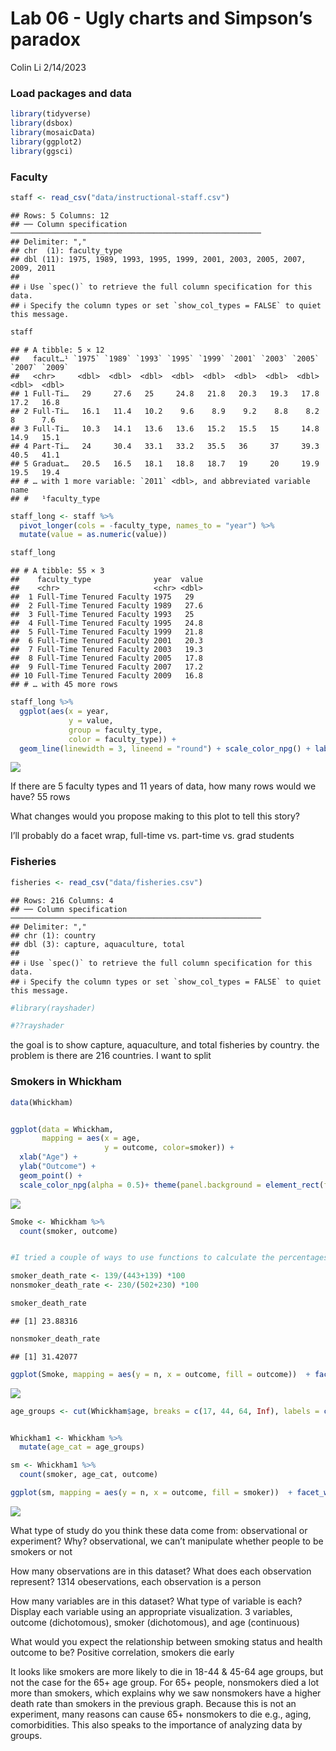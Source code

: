 Lab 06 - Ugly charts and Simpson’s paradox
================
Colin Li
2/14/2023

### Load packages and data

``` r
library(tidyverse) 
library(dsbox)
library(mosaicData) 
library(ggplot2)
library(ggsci)
```

### Faculty

``` r
staff <- read_csv("data/instructional-staff.csv")
```

    ## Rows: 5 Columns: 12
    ## ── Column specification ────────────────────────────────────────────────────────
    ## Delimiter: ","
    ## chr  (1): faculty_type
    ## dbl (11): 1975, 1989, 1993, 1995, 1999, 2001, 2003, 2005, 2007, 2009, 2011
    ## 
    ## ℹ Use `spec()` to retrieve the full column specification for this data.
    ## ℹ Specify the column types or set `show_col_types = FALSE` to quiet this message.

``` r
staff
```

    ## # A tibble: 5 × 12
    ##   facult…¹ `1975` `1989` `1993` `1995` `1999` `2001` `2003` `2005` `2007` `2009`
    ##   <chr>     <dbl>  <dbl>  <dbl>  <dbl>  <dbl>  <dbl>  <dbl>  <dbl>  <dbl>  <dbl>
    ## 1 Full-Ti…   29     27.6   25     24.8   21.8   20.3   19.3   17.8   17.2   16.8
    ## 2 Full-Ti…   16.1   11.4   10.2    9.6    8.9    9.2    8.8    8.2    8      7.6
    ## 3 Full-Ti…   10.3   14.1   13.6   13.6   15.2   15.5   15     14.8   14.9   15.1
    ## 4 Part-Ti…   24     30.4   33.1   33.2   35.5   36     37     39.3   40.5   41.1
    ## 5 Graduat…   20.5   16.5   18.1   18.8   18.7   19     20     19.9   19.5   19.4
    ## # … with 1 more variable: `2011` <dbl>, and abbreviated variable name
    ## #   ¹​faculty_type

``` r
staff_long <- staff %>%
  pivot_longer(cols = -faculty_type, names_to = "year") %>%
  mutate(value = as.numeric(value))

staff_long
```

    ## # A tibble: 55 × 3
    ##    faculty_type              year  value
    ##    <chr>                     <chr> <dbl>
    ##  1 Full-Time Tenured Faculty 1975   29  
    ##  2 Full-Time Tenured Faculty 1989   27.6
    ##  3 Full-Time Tenured Faculty 1993   25  
    ##  4 Full-Time Tenured Faculty 1995   24.8
    ##  5 Full-Time Tenured Faculty 1999   21.8
    ##  6 Full-Time Tenured Faculty 2001   20.3
    ##  7 Full-Time Tenured Faculty 2003   19.3
    ##  8 Full-Time Tenured Faculty 2005   17.8
    ##  9 Full-Time Tenured Faculty 2007   17.2
    ## 10 Full-Time Tenured Faculty 2009   16.8
    ## # … with 45 more rows

``` r
staff_long %>%
  ggplot(aes(x = year,
             y = value,
             group = faculty_type,
             color = faculty_type)) +
  geom_line(linewidth = 3, lineend = "round") + scale_color_npg() + labs(title ="Instructional Staff Employment Trends", x = "Year", y = "The Number of Employees", color="Faculty Type") + theme(panel.background = element_rect(fill = "white", colour = "grey50"))
```

![](lab-06_files/figure-gfm/unnamed-chunk-1-1.png)<!-- -->

If there are 5 faculty types and 11 years of data, how many rows would
we have? 55 rows

What changes would you propose making to this plot to tell this story?

I’ll probably do a facet wrap, full-time vs. part-time vs. grad students

### Fisheries

``` r
fisheries <- read_csv("data/fisheries.csv")
```

    ## Rows: 216 Columns: 4
    ## ── Column specification ────────────────────────────────────────────────────────
    ## Delimiter: ","
    ## chr (1): country
    ## dbl (3): capture, aquaculture, total
    ## 
    ## ℹ Use `spec()` to retrieve the full column specification for this data.
    ## ℹ Specify the column types or set `show_col_types = FALSE` to quiet this message.

``` r
#library(rayshader)

#??rayshader
```

the goal is to show capture, aquaculture, and total fisheries by
country. the problem is there are 216 countries. I want to split

### Smokers in Whickham

``` r
data(Whickham)


ggplot(data = Whickham, 
       mapping = aes(x = age, 
                     y = outcome, color=smoker)) +
  xlab("Age") + 
  ylab("Outcome") + 
  geom_point() +
  scale_color_npg(alpha = 0.5)+ theme(panel.background = element_rect(fill = "white", colour = "grey50")) + labs(color = "Smoker")
```

![](lab-06_files/figure-gfm/unnamed-chunk-3-1.png)<!-- -->

``` r
Smoke <- Whickham %>%
  count(smoker, outcome)


#I tried a couple of ways to use functions to calculate the percentages and did not work :(, so I did it by hand

smoker_death_rate <- 139/(443+139) *100
nonsmoker_death_rate <- 230/(502+230) *100

smoker_death_rate
```

    ## [1] 23.88316

``` r
nonsmoker_death_rate 
```

    ## [1] 31.42077

``` r
ggplot(Smoke, mapping = aes(y = n, x = outcome, fill = outcome))  + facet_wrap(~ smoker) + geom_col() + theme(panel.background = element_rect(fill = "white", colour = "grey50")) + scale_fill_jama() + ggtitle("Non-Smoker vs. Smoker Outcome Comparison") + theme(strip.background = element_rect(fill="white"), strip.text = element_text(size = 10, face = "bold"))
```

![](lab-06_files/figure-gfm/unnamed-chunk-3-2.png)<!-- -->

``` r
age_groups <- cut(Whickham$age, breaks = c(17, 44, 64, Inf), labels = c("18-44", "45-64", "65+"))


Whickham1 <- Whickham %>%
  mutate(age_cat = age_groups)

sm <- Whickham1 %>%
  count(smoker, age_cat, outcome)

ggplot(sm, mapping = aes(y = n, x = outcome, fill = smoker))  + facet_wrap(~ age_cat) + geom_col(position = "dodge") + theme(panel.background = element_rect(fill = "white", colour = "grey50")) + scale_fill_jama() + ggtitle("Non-Smoker vs. Smoker Outcome Comparison by Age Groups") + theme(strip.background = element_rect(fill="white"), strip.text = element_text(size = 10, face = "bold"))
```

![](lab-06_files/figure-gfm/unnamed-chunk-3-3.png)<!-- -->

What type of study do you think these data come from: observational or
experiment? Why? observational, we can’t manipulate whether people to be
smokers or not

How many observations are in this dataset? What does each observation
represent? 1314 obeservations, each observation is a person

How many variables are in this dataset? What type of variable is each?
Display each variable using an appropriate visualization. 3 variables,
outcome (dichotomous), smoker (dichotomous), and age (continuous)

What would you expect the relationship between smoking status and health
outcome to be? Positive correlation, smokers die early

It looks like smokers are more likely to die in 18-44 & 45-64 age
groups, but not the case for the 65+ age group. For 65+ people,
nonsmokers died a lot more than smokers, which explains why we saw
nonsmokers have a higher death rate than smokers in the previous graph.
Because this is not an experiment, many reasons can cause 65+ nonsmokers
to die e.g., aging, comorbidities. This also speaks to the importance of
analyzing data by groups.
